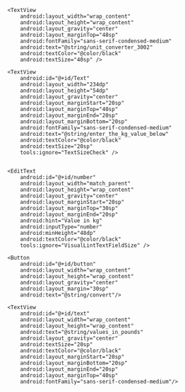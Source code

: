 <?xml version="1.0" encoding="utf-8"?>
<LinearLayout xmlns:android="http://schemas.android.com/apk/res/android"
    xmlns:app="http://schemas.android.com/apk/res-auto"
    xmlns:tools="http://schemas.android.com/tools"
    android:layout_width="match_parent"
    android:layout_height="match_parent"
    android:orientation = "vertical"
    tools:context=".MainActivity">

    <TextView
        android:layout_width="wrap_content"
        android:layout_height="wrap_content"
        android:layout_gravity="center"
        android:layout_marginTop="48sp"
        android:fontFamily="sans-serif-condensed-medium"
        android:text="@string/unit_converter_3002"
        android:textColor="@color/black"
        android:textSize="40sp" />

    <TextView
        android:id="@+id/Text"
        android:layout_width="234dp"
        android:layout_height="54dp"
        android:layout_gravity="center"
        android:layout_marginStart="20sp"
        android:layout_marginTop="40sp"
        android:layout_marginEnd="20sp"
        android:layout_marginBottom="20sp"
        android:fontFamily="sans-serif-condensed-medium"
        android:text="@string/enter_the_kg_value_below"
        android:textColor="@color/black"
        android:textSize="20sp"
        tools:ignore="TextSizeCheck" />


    <EditText
        android:id="@+id/number"
        android:layout_width="match_parent"
        android:layout_height="wrap_content"
        android:layout_gravity="center"
        android:layout_marginStart="20sp"
        android:layout_marginTop="30sp"
        android:layout_marginEnd="20sp"
        android:hint="Value in kg"
        android:inputType="number"
        android:minHeight="48dp"
        android:textColor="@color/black"
        tools:ignore="VisualLintTextFieldSize" />

    <Button
        android:id="@+id/button"
        android:layout_width="wrap_content"
        android:layout_height="wrap_content"
        android:layout_gravity="center"
        android:layout_margin="30sp"
        android:text="@string/convert"/>

    <TextView
        android:id="@+id/text"
        android:layout_width="wrap_content"
        android:layout_height="wrap_content"
        android:text="@string/values_in_pounds"
        android:layout_gravity="center"
        android:textSize="20sp"
        android:textColor="@color/black"
        android:layout_marginStart="20sp"
        android:layout_marginBottom="20sp"
        android:layout_marginEnd="20sp"
        android:layout_marginTop="40sp"
        android:fontFamily="sans-serif-condensed-medium"/>


</LinearLayout>
